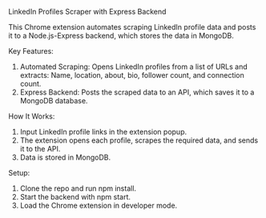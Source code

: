 LinkedIn Profiles Scraper with Express Backend

This Chrome extension automates scraping LinkedIn profile data and posts it to a Node.js-Express backend, which stores the data in MongoDB.

Key Features:

1. Automated Scraping: Opens LinkedIn profiles from a list of URLs and extracts:
Name, location, about, bio, follower count, and connection count.
2. Express Backend: Posts the scraped data to an API, which saves it to a MongoDB database.
   
How It Works:
1. Input LinkedIn profile links in the extension popup.
2. The extension opens each profile, scrapes the required data, and sends it to the API.
3. Data is stored in MongoDB.
   
Setup:
1. Clone the repo and run npm install.
2. Start the backend with npm start.
3. Load the Chrome extension in developer mode.
